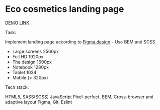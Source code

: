 # Eco cosmetics landing page

[DEMO LINK](https://Iryna713.github.io/Eco_cosmetics/).

Task:

Implement landing page according to [Figma design](https://www.figma.com/file/Jryi2RU2LgK2bfwsxldABC/brand_of_eco-cosmetics-(Copy)) - Use BEM and SCSS
- Large screens 2560px
- Full HD 1920px
- The design 1600px
- Notebook 1280px
- Tablet 1024
- Mobile (> 320px)

Tech stack:

HTML5, SASS(SCSS)
JavaScript
Pixel-perfect, BEM, Cross-browser and adaptive layout
Figma, Git, Eslint
